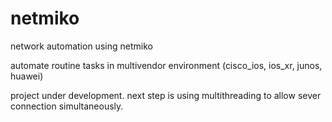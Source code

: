 # netmiko
network automation using netmiko

automate routine tasks in multivendor environment (cisco_ios, ios_xr, junos, huawei)

project under development.
next step is using multithreading to allow sever connection simultaneously.
